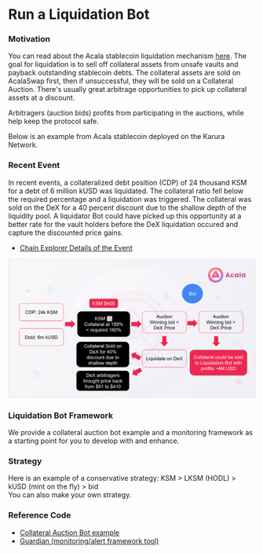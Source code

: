 # Run a Liquidation Bot

### Motivation

You can read about the Acala stablecoin liquidation mechanism [here](../../learn/acala-introduction/#liquidation-process). The goal for liquidation is to sell off collateral assets from unsafe vaults and payback outstanding stablecoin debts. The collateral assets are sold on AcalaSwap first, then if unsuccessful, they will be sold on a Collateral Auction. There's usually great arbitrage opportunities to pick up collateral assets at a discount.&#x20;

Arbitragers (auction bids) profits from participating in the auctions, while help keep the protocol safe.

Below is an example from Acala stablecoin deployed on the Karura Network.

### Recent Event

In recent events, a collateralized debt position (CDP) of 24 thousand KSM for a debt of 6 million kUSD was liquidated. The collateral ratio fell below the required percentage and a liquidation was triggered.  The collateral was sold on the DeX for a 40 percent discount due to the shallow depth of the liquidity pool.  A liquidator Bot could have picked up this opportunity at a better rate for the vault holders before the DeX liquidation occured and capture the discounted price gains.

* [Chain Explorer Details of the Event](https://karura.subscan.io/extrinsic/915526-0?event=915526-18)

![](../../.gitbook/assets/recent-event-liquidation-bot.png)

### Liquidation Bot Framework

We provide a collateral auction bot example and a monitoring framework as a starting point for you to develop with and enhance.&#x20;

### Strategy

Here is an example of a conservative strategy: KSM > LKSM (HODL) > kUSD (mint on the fly) > bid\
You can also make your own strategy.

### Reference Code

* [Collateral Auction Bot example](https://github.com/AcalaNetwork/collateral-auction-bot-example)&#x20;
* [Guardian (monitoring/alert framework tool)](https://github.com/AcalaNetwork/collateral-auction-bot-example)
